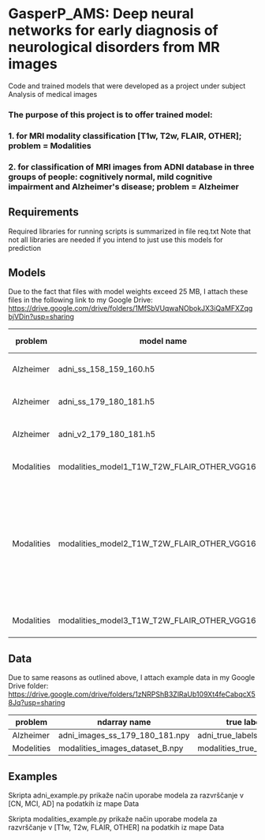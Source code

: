 # GasperP_AMS: Deep neural networks for early diagnosis of neurological disorders from MR images
Code and trained models that were developed as a project under subject Analysis of medical images

### The purpose of this project is to offer trained model:
### 1. for MRI modality classification [T1w, T2w, FLAIR, OTHER]; problem = Modalities
### 2. for classification of MRI images from ADNI database in three groups of people: cognitively normal, mild cognitive impairment and Alzheimer's disease; problem = Alzheimer

## Requirements
Required libraries for running scripts is summarized in file req.txt
Note that not all libraries are needed if you intend to just use this models for prediction

## Models
Due to the fact that files with model weights exceed 25 MB, I attach these files in the following link to my Google Drive: https://drive.google.com/drive/folders/1MfSbVUqwaNObokJX3iQaMFXZqgbjVDin?usp=sharing

| problem     | model name                                     | input shape          |   |
|-------------|------------------------------------------------|----------------------|---|
| Alzheimer   | adni_ss_158_159_160.h5                          |  (None, 128, 128, 3) |   |
| Alzheimer   | adni_ss_179_180_181.h5                          |  (None, 128, 128, 3) |   |
| Alzheimer   | adni_v2_179_180_181.h5                          |  (None, 128, 128, 3) |   |
| Modalities  | modalities_model1_T1W_T2W_FLAIR_OTHER_VGG16.h5 | (None, 128, 128, 3) |   |
| Modalities  | modalities_model2_T1W_T2W_FLAIR_OTHER_VGG16.h5 | [(None, 128, 128, 3), (None, 128, 128, 3), (None, 128, 128, 3)]   |   |
| Modalities  | modalities_model3_T1W_T2W_FLAIR_OTHER_VGG16.h5 | (None, 128, 128, 3)  |   |

## Data
Due to same reasons as outlined above, I attach example data in my Google Drive folder: https://drive.google.com/drive/folders/1zNRPShB3ZlRaUb109Xt4feCabqcX58Jq?usp=sharing

| problem    | ndarray name                                   | true labels dataframe                    |   |
|------------|------------------------------------------------|------------------------------------------|---|
| Alzheimer  | adni_images_ss_179_180_181.npy                 |  adni_true_labels_ss_179_180_181_df      |   |
| Modelities | modalities_images_dataset_B.npy                |  modalities_true_labels_dataset_B_df     |   |

## Examples
Skripta adni_example.py prikaže način uporabe modela za razvrščanje v [CN, MCI, AD] na podatkih iz mape Data

Skripta modalities_example.py prikaže način uporabe modela za razvrščanje v [T1w, T2w, FLAIR, OTHER] na podatkih iz mape Data

